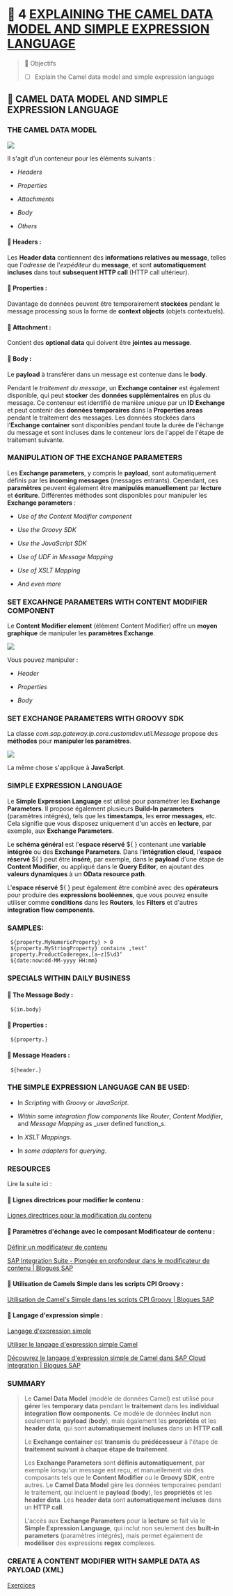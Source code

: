 # 🌸 4 [EXPLAINING THE CAMEL DATA MODEL AND SIMPLE EXPRESSION LANGUAGE](https://learning.sap.com/learning-journeys/developing-with-sap-integration-suite/using-message-monitoring-and-logging_cbf56a9f-63f2-4fe2-af39-43cc48b490c8)

> 🌺 Objectifs
>
> - [ ] Explain the Camel data model and simple expression language

## 🌸 CAMEL DATA MODEL AND SIMPLE EXPRESSION LANGUAGE

### THE CAMEL DATA MODEL

![](./RESSOURCES/CLD900_20_U4L4_001_scr.png)

Il s'agit d'un conteneur pour les éléments suivants :

- _Headers_

- _Properties_

- _Attachments_

- _Body_

- _Others_

#### 💮 **Headers** :

Les **Header data** contiennent des **informations relatives au message**, telles que l'_adresse_ de l'_expéditeur_ du **message**, et sont **automatiquement incluses** dans tout **subsequent HTTP call** (HTTP call ultérieur).

#### 💮 **Properties** :

Davantage de données peuvent être temporairement **stockées** pendant le message processing sous la forme de **context objects** (objets contextuels).

#### 💮 **Attachment** :

Contient des **optional data** qui doivent être **jointes au message**.

#### 💮 **Body** :

Le **payload** à transférer dans un message est contenue dans le **body**.

Pendant le _traitement du message_, un **Exchange container** est également disponible, qui peut **stocker** des **données supplémentaires** en plus du message. Ce conteneur est identifié de manière unique par un **ID Exchange** et peut contenir des **données temporaires** dans la **Properties areas** pendant le traitement des messages. Les données stockées dans l'**Exchange container** sont disponibles pendant toute la durée de l'échange du message et sont incluses dans le conteneur lors de l'appel de l'étape de traitement suivante.

### MANIPULATION OF THE EXCHANGE PARAMETERS

Les **Exchange parameters**, y compris le **payload**, sont automatiquement définis par les **incoming messages** (messages entrants). Cependant, ces **paramètres** peuvent également être **manipulés manuellement** par **lecture** et **écriture**. Différentes méthodes sont disponibles pour manipuler les **Exchange parameters** :

- _Use of the Content Modifier component_

- _Use the Groovy SDK_

- _Use the JavaScript SDK_

- _Use of UDF in Message Mapping_

- _Use of XSLT Mapping_

- _And even more_

### SET EXCAHNGE PARAMETERS WITH CONTENT MODIFIER COMPONENT

Le **Content Modifier element** (élément Content Modifier) offre un **moyen graphique** de manipuler les **paramètres Exchange**.

![](./RESSOURCES/CLD900_20_U4L4_002_scr.png)

Vous pouvez manipuler :

- _Header_

- _Properties_

- _Body_

### SET EXCHANGE PARAMETERS WITH GROOVY SDK

La classe _com.sap.gateway.ip.core.customdev.util.Message_ propose des **méthodes** pour **manipuler les paramètres**.

![](./RESSOURCES/CLD900_20_U4L4_003_scr.png)

La même chose s'applique à **JavaScript**.

### SIMPLE EXPRESSION LANGUAGE

Le **Simple Expression Language** est utilisé pour paramétrer les **Exchange Parameters**. Il propose également plusieurs **Build-In parameters** (paramètres intégrés), tels que les **timestamps**, les **error messages**, etc. Cela signifie que vous disposez uniquement d'un accès en **lecture**, par exemple, aux **Exchange Parameters**.

Le **schéma général** est l'**espace réservé** ${ } contenant une **variable intégrée** ou des **Exchange Parameters**. Dans l'**intégration cloud**, l'**espace réservé** ${ } peut être **inséré**, par exemple, dans le **payload** d'une étape de **Content Modifier**, ou appliqué dans le **Query Editor**, en ajoutant des **valeurs dynamiques** à un **OData resource path**.

L'**espace réservé** ${ } peut également être combiné avec des **opérateurs** pour produire des **expressions booléennes**, que vous pouvez ensuite utiliser comme **conditions** dans les **Routers**, les **Filters** et d'autres **integration flow components**.

### SAMPLES:

     ${property.MyNumericProperty} > 0
     ${property.MyStringProperty} contains ‚test‘
     property.ProductCoderegex‚[a−z]5\d3‘
     ${date:now:dd-MM-yyyy HH:mm}

### SPECIALS WITHIN DAILY BUSINESS

#### 💮 **The Message Body** :

     ${in.body}

#### 💮 **Properties** :

     ${property.}

#### 💮 **Message Headers** :

     ${header.}

### THE SIMPLE EXPRESSION LANGUAGE CAN BE USED:

- In _Scripting_ with _Groovy_ or _JavaScript_.

- _Within_ some _integration flow components_ like _Router_, _Content Modifier_, and _Message Mapping_ as \_user defined function_s.

- In _XSLT Mappings_.

- In _some adapters_ for _querying_.

### RESOURCES

Lire la suite ici :

#### 💮 **Lignes directrices pour modifier le contenu** :

[Lignes directrices pour la modification du contenu](https://help.sap.com/docs/CLOUD_INTEGRATION/368c481cd6954bdfa5d0435479fd4eaf/6a7c9a10886a4465a10481375837bb15.html?locale=en-US)

#### 💮 **Paramètres d'échange avec le composant Modificateur de contenu** :

[Définir un modificateur de contenu](https://help.sap.com/docs/CLOUD_INTEGRATION/368c481cd6954bdfa5d0435479fd4eaf/8f04a707843a40bf9f6e07ed55b93034.html)

[SAP Integration Suite - Plongée en profondeur dans le modificateur de contenu | Blogues SAP](https://blogs.sap.com/2021/12/03/sap-integration-suite-deep-dive-into-content-modifier/)

#### 💮 **Utilisation de Camels Simple dans les scripts CPI Groovy** :

[Utilisation de Camel's Simple dans les scripts CPI Groovy | Blogues SAP](https://blogs.sap.com/2018/04/05/using-camels-simple-in-cpi-groovy-scripts/)

#### 💮 **Langage d'expression simple** :

[Langage d'expression simple](https://help.sap.com/docs/link-disclaimer?site=https%3A%2F%2Fcamel.apache.org%2Fcomponents%2Fnext%2Flanguages%2Fsimple-language.html)

[Utiliser le langage d'expression simple Camel](https://help.sap.com/docs/CLOUD_INTEGRATION/368c481cd6954bdfa5d0435479fd4eaf/4688083fad6546c1ba25a06d4ffb9fae.html?locale=en-US&q=Camel)

[Découvrez le langage d'expression simple de Camel dans SAP Cloud Integration | Blogues SAP](https://blogs.sap.com/2016/11/25/get-to-know-camels-simple-expression-language-in-hci/)

### SUMMARY

> Le **Camel Data Model** (modèle de données Camel) est utilisé pour **gérer** les **temporary data** pendant le **traitement** dans les **individual integration flow components**. Ce modèle de données **inclut** non seulement le **payload** (**body**), mais également les **propriétés** et les **header data**, qui sont **automatiquement incluses** dans un **HTTP call**.
>
> Le **Exchange container** est **transmis** du **prédécesseur** à l'étape de **traitement suivant** **à chaque étape de traitement**.
>
> Les **Exchange Parameters** sont **définis automatiquement**, par exemple lorsqu'un message est reçu, et manuellement via des composants tels que le **Content Modifier** ou le **Groovy SDK**, entre autres. Le **Camel Data Model** gère les données temporaires pendant le traitement, qui incluent le **payload** (**body**), les **propriétés** et les **header data**. Les **header data** sont **automatiquement incluses** dans un **HTTP call**.
>
> L'accès aux **Exchange Parameters** pour la **lecture** se fait via le **Simple Expression Language**, qui inclut non seulement des **built-in parameters** (paramètres intégrés), mais permet également de **modéliser** des expressions **regex** complexes.

### CREATE A CONTENT MODIFIER WITH SAMPLE DATA AS PAYLOAD (XML)

[Exercices](https://learning.sap.com/learning-journeys/developing-with-sap-integration-suite/explaining-the-camel-data-model-and-simple-expression-language_a5b1158e-da28-4dcf-818c-4273126903e7)

